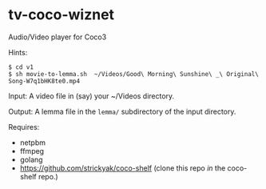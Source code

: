 # tv-coco-wiznet
Audio/Video player for Coco3

Hints:

    $ cd v1
    $ sh movie-to-lemma.sh  ~/Videos/Good\ Morning\ Sunshine\ _\ Original\ Song-W7q1bHK8te0.mp4

Input:  A video file in (say) your ~/Videos directory.

Output:  A lemma file in the `lemma/` subdirectory of the input directory.

Requires:

   * netpbm
   * ffmpeg
   * golang
   * https://github.com/strickyak/coco-shelf (clone this repo *in* the coco-shelf repo.)
